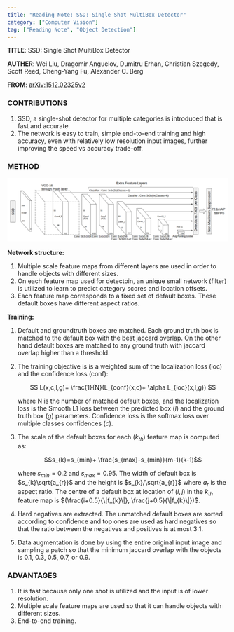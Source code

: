 ```yaml
---
title: "Reading Note: SSD: Single Shot MultiBox Detector"
category: ["Computer Vision"]
tag: ["Reading Note", "Object Detection"]
---
```


**TITLE**: SSD: Single Shot MultiBox Detector

**AUTHER**: Wei Liu, Dragomir Anguelov, Dumitru Erhan, Christian Szegedy, Scott Reed, Cheng-Yang Fu, Alexander C. Berg

**FROM**: [arXiv:1512.02325v2](http://arxiv.org/abs/1512.02325v2)

### CONTRIBUTIONS ###

1. SSD, a single-shot detector for multiple categories is introduced that is fast and accurate.
2. The network is easy to train, simple end-to-end training and high accuracy, even with relatively low resolution input images, further improving the speed vs accuracy trade-off.

### METHOD ###

<img class="img-responsive center-block" src="https://raw.githubusercontent.com/joshua19881228/my_blogs/master/Computer_Vision/Reading_Note/figures/SSD.png" alt="" width="640"/>

**Network structure:**

1. Multiple scale feature maps from different layers are used in order to handle objects with different sizes.
2. On each feature map used for detectoin, an unique small network (filter) is utilized to learn to predict category scores and location offsets.
3. Each feature map corresponds to a fixed set of default boxes. These default boxes have different aspect ratios.

**Training:**

1. Default and groundtruth boxes are matched. Each ground truth box is matched to the default box with the best jaccard overlap. On the other hand default boxes are matched to any ground truth with jaccard overlap higher than a threshold.
2. The training objective is is a weighted sum of the localization loss (loc) and the confidence loss (conf):

    $$ L(x,c,l,g)= \frac{1}{N}(L_{conf}(x,c)+ \alpha L_{loc}(x,l,g)) $$

    where N is the number of matched default boxes, and the localization loss is the Smooth L1 loss between the predicted box $(l)$ and the ground truth box $(g)$ parameters. Confidence loss is the softmax loss over multiple classes confidences $(c)$.
3. The scale of the default boxes for each $(k_{th})$ feature map is computed as:

    $$s_{k}=s_{min}+ \frac{s_{max}-s_{min}}{m-1}(k-1)$$

    where $s_{min}=0.2$ and $s_{max}=0.95$. The width of default box is $s_{k}\sqrt{a_{r}}$ and the height is $s_{k}/\sqrt{a_{r}}$ where $a_{r}$ is the aspect ratio. The centre of a default box at location of $(i, j)$ in the $k_{th}$ feature map is $(\frac{i+0.5}{\|f_{k}\|}, \frac{j+0.5}{\|f_{k}\|})$.
4. Hard negatives are extracted. The unmatched default boxes are sorted according to confidence and top ones are used as hard negatives so that the ratio between the negatives and positives is at most 3:1.
5. Data augmentation is done by using the entire original input image and  sampling a patch so that the minimum jaccard overlap with the objects is 0.1, 0.3, 0.5, 0.7, or 0.9.

### ADVANTAGES ###

1. It is fast because only one shot is utilized and the input is of lower resolution.
2. Multiple scale feature maps are used so that it can handle objects with different sizes.
3. End-to-end training.